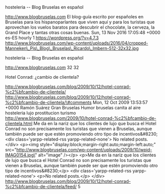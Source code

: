 hosteleria -- Blog Bruselas en español

http://www.blogbruselas.com El blog-guía escrito por españoles en
Bruselas para los hispanoparlantes que viven aquí y para los turistas
que aprovechan los vuelos baratos para descubrir el chocolate, la
cerveza, la Grand Place y tantas otras cosas buenas. Sun, 13 Nov 2016
17:05:48 +0000 es-ES hourly 1 https://wordpress.org/?v=4.7.3
http://www.blogbruselas.com/wp-content/uploads/2016/04/cropped-Manneken\_Pis\_Blog\_Bruselas\_Ricardo\_Imbern-512-32x32.jpg

hosteleria -- Blog Bruselas en español

http://www.blogbruselas.com 32 32

Hotel Conrad: ¿cambio de clientela?

http://www.blogbruselas.com/blog/2009/10/12/hotel-conrad-%c2%bfcambio-de-clientela/
http://www.blogbruselas.com/blog/2009/10/12/hotel-conrad-%c2%bfcambio-de-clientela/\#comments
Mon, 12 Oct 2009 13:53:57 +0000 Ramón Suárez Gran Bruselas Humor
bruselas canita al aire hosteleria lujo prostitucion turismo
http://www.blogbruselas.com/2009/10/hotel-conrad-%c2%bfcambio-de-clientela.html
Me da en la nariz que los clientes de lujo que busca el Hotel Conrad no
son precisamente los turistas que vienen a Bruselas, aunque también
puede ser que estén promoviendo otro tipo de incentivos&\#8230;\<div
class=\'yarpp-related-rss yarpp-related-none\'\> No related posts.
\</div\> \<p\>\<img
style=\"display:block;margin-right:auto;margin-left:auto;\"
src=\"http://www.blogbruselas.com/wp-content/uploads/2009/10/wpid-IMAG0154.jpg\"
alt=\"image\" /\>\</p\> \<p\>Me da en la nariz que los clientes de lujo
que busca el Hotel Conrad no son precisamente los turistas que vienen a
Bruselas, aunque también puede ser que estén promoviendo otro tipo de
incentivos&\#8230;\</p\> \<div class=\'yarpp-related-rss
yarpp-related-none\'\> \<p\>No related posts.\</p\> \</div\>
http://www.blogbruselas.com/blog/2009/10/12/hotel-conrad-%c2%bfcambio-de-clientela/feed/
5
